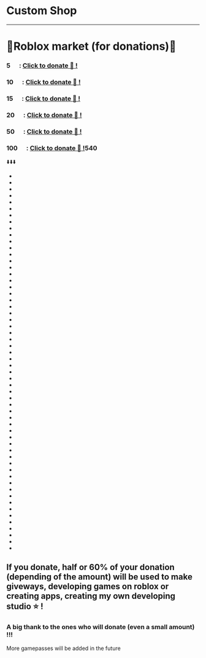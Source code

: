 # Custom Shop
--------------------
# 🏪Roblox market (for donations)🏪

### 5 <img src="https://upload.wikimedia.org/wikipedia/commons/thumb/c/c7/Robux_2019_Logo_gold.svg/500px-Robux_2019_Logo_gold.svg.png" width="15"/> : <a href="https://www.roblox.com/game-pass/1081752842/Small-TIP" target="_blank">Click to donate 🧷 !</a>
### 10 <img src="https://upload.wikimedia.org/wikipedia/commons/thumb/c/c7/Robux_2019_Logo_gold.svg/500px-Robux_2019_Logo_gold.svg.png" width="15"/> : <a href="https://www.roblox.com/game-pass/1081563183/Medium-TIP" target="_blank">Click to donate 🧷 !</a>
### 15 <img src="https://upload.wikimedia.org/wikipedia/commons/thumb/c/c7/Robux_2019_Logo_gold.svg/500px-Robux_2019_Logo_gold.svg.png" width="15"/> : <a href="https://www.roblox.com/game-pass/1080937338/Advanced-TIP" target="_blank">Click to donate 🧷 !</a>
### 20 <img src="https://upload.wikimedia.org/wikipedia/commons/thumb/c/c7/Robux_2019_Logo_gold.svg/500px-Robux_2019_Logo_gold.svg.png" width="15"/> : <a href="https://www.roblox.com/game-pass/1081133431/Cool-TIP" target="_blank">Click to donate 🧷 !</a>
### 50 <img src="https://upload.wikimedia.org/wikipedia/commons/thumb/c/c7/Robux_2019_Logo_gold.svg/500px-Robux_2019_Logo_gold.svg.png" width="15"/> : <a href="https://www.roblox.com/game-pass/1082053768/EXTRA-TIP" target="_blank">Click to donate 🧷 !</a>
### 100 <img src="https://upload.wikimedia.org/wikipedia/commons/thumb/c/c7/Robux_2019_Logo_gold.svg/500px-Robux_2019_Logo_gold.svg.png" width="15"/> : <a href="https://www.roblox.com/game-pass/1080695/EXTREME-TIP" target="_blank">Click to donate 🧷 !</a>540

⬇️⬇️⬇️

-
-
-
-
-
-
-
-
-
-
-
-
-
-
-
-
-
-
-
-
-
-
-
-
-
-
-
-
-
-
-
-
-
-
-
-
-
-
-
-
-
-
-
-
-
-
-
-
-
-
-
-
-
-
-
-
-
-

## If you donate, half or 60% of your donation (depending of the amount) will be used to make giveways, developing games on roblox or creating apps, creating my own developing studio ⭐ !
### A big thank to the ones who will donate (even a small amount) !!!

More gamepasses will be added in the future
